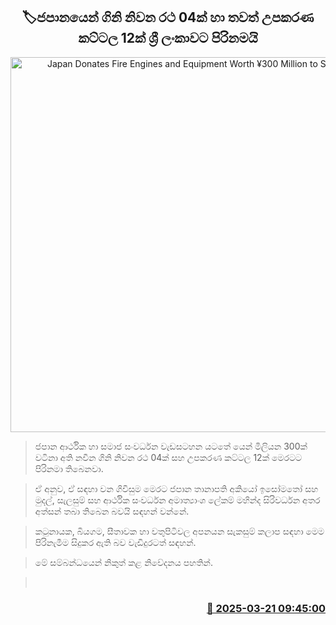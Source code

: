 <p align='center'><b><h2 align='center' title='Japan Donates Fire Engines and Equipment Worth ¥300 Million to Sri Lanka'>🏷ජපානයෙන් ගිනි නිවන රථ 04ක් හා තවත් උපකරණ කට්ටල 12ක් ශ්‍රී ලංකාවට පිරිනමයි</h2></b></p>
<p align='center'><img src='https://helakuru.sgp1.cdn.digitaloceanspaces.com/esana/images/lib/japan-yen.jpg' width='600' alt='Japan Donates Fire Engines and Equipment Worth ¥300 Million to Sri Lanka'></p>

> ජපාන ආර්ථික හා සමාජ සංවර්ධන වැඩසටහන යටතේ යෙන් මිලියන 300ක් වටිනා අති නවීන ගිනි නිවන රථ 04ක් සහ උපකරණ කට්ටල 12ක් මෙරටට පිරිනමා තිබෙනවා.

> ඒ අනුව, ඒ සඳහා වන ගිවිසුම මෙරට ජපාන තානාපති අකියෝ ඉසෝමතෝ සහ මුදල්, සැලසුම් සහ ආර්ථික සංවර්ධන අමාත්‍යාංශ ලේකම් මහින්ද සිරිවර්ධන අතර අත්සන් තබා තිබෙන බවයි සඳහන් වන්නේ.

> කටුනායක, බියගම, සීතාවක හා වතුපිටිවල අපනයන සැකසුම් කලාප සඳහා මෙම පිරිනැමීම සිදුකර ඇති බව වැඩිදුරටත් සඳහන්.

> මේ සම්බන්ධයෙන් නිකුත් කළ නිවේදනය පහතින්. 

>  



<h3 align='right'><a href='https://www.helakuru.lk/esana/p/108511/'>📅 2025-03-21 09:45:00</a></h3>
